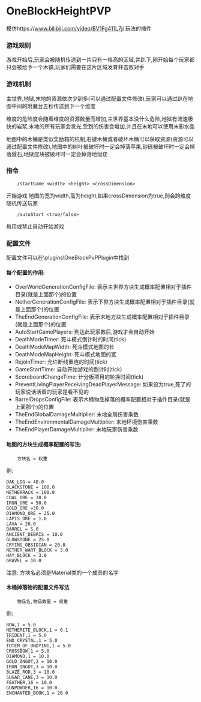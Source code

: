 # OneBlockHeightPVP

模仿https://www.bilibili.com/video/BV1Fg411L7ji 玩法的插件

### 游戏规则

游戏开始后,玩家会被随机传送到一片只有一格高的区域,并趴下,刚开始每个玩家都只会被给予一个木镐,玩家们需要在这片区域发育并击败对手

### 游戏机制

主世界,地狱,末地的资源依次少到多(可以通过配置文件修改),玩家可以通过趴在地图中间的附魔台五秒传送到下一个维度

维度的危险度会随着维度的资源数量而增加,主世界基本没什么危险,地狱有流速极快的岩浆,末地的所有玩家会发光,受到的伤害会增加,并且在末地可以使用末影水晶

地图中的木桶是类似奖励箱的机制,右键木桶或者破坏木桶可以获取资源(资源可以通过配置文件修改),地图中的树叶被破坏时一定会掉落苹果,砂砾被破坏时一定会掉落燧石,地狱疣块被破坏时一定会掉落地狱疣

### 指令

```
    /startGame <width> <height> <crossDimension>
```

开始游戏 地图的宽为width,高为height,如果crossDimension为true,则会跨维度随机传送玩家

``` 
    /autoStart <true/false>
```

启用或禁止自动开始游戏

### 配置文件

配置文件可以在\plugins\OneBlockPvPPlugin中找到  
#### 每个配置的作用: 

+ OverWorldGenerationConfigFile: 表示主世界方块生成概率配置相对于插件目录(就是上面那个)的位置
+ NetherGenerationConfigFile: 表示下界方块生成概率配置相对于插件目录(就是上面那个)的位置
+ TheEndGenerationConfigFile: 表示末地方块生成概率配置相对于插件目录(就是上面那个)的位置
+ AutoStartGamePlayers: 到达此玩家数后,游戏才会自动开始
+ DeathModeTimer: 死斗模式倒计时的时间(tick)
+ DeathModeMapWidth: 死斗模式地图的长
+ DeathModeMapHeight: 死斗模式地图的宽
+ RejoinTimer: 允许断线重连的时间(tick)
+ GameStartTime: 自动开始游戏的倒计时(tick)
+ ScoreboardChangeTime: 计分板项目的轮换时间(tick)
+ PreventLivingPlayerReceivingDeadPlayerMessage: 如果设为true,死了的玩家说话活着的玩家是看不见的
+ BarrelDropsConfigFile: 表示木桶物品掉落的概率配置相对于插件目录(就是上面那个)的位置
+ TheEndGlobalDamageMultiplier: 末地全局伤害乘数
+ TheEndEnvironmentalDamageMultiplier: 末地环境伤害乘数
+ TheEndPlayerDamageMultiplier: 末地玩家伤害乘数

#### 地图的方块生成概率配置的写法:

```
    方块名 = 权重
```

例:

```
OAK_LOG = 40.0
BLACKSTONE = 100.0
NETHERRACK = 100.0
COAL_ORE = 30.0
IRON_ORE = 50.0
GOLD_ORE =30.0
DIAMOND_ORE = 25.0
LAPIS_ORE = 1.0
LAVA = 20.0
BARREL = 5.0
ANCIENT_DEBRIS = 10.0
GLOWSTONE = 25.0
CRYING_OBSIDIAN = 20.0
NETHER_WART_BLOCK = 3.0
HAY_BLOCK = 3.0
GRAVEL = 10.0
```
注意: 方块名必须是Material类的一个成员的名字  
#### 木桶掉落物的配置文件写法
```
    物品名,物品数量 = 权重
```
例:
```
BOW,1 = 5.0
NETHERITE_BLOCK,1 = 0.1
TRIDENT,1 = 5.0
END_CRYSTAL,1 = 5.0
TOTEM_OF_UNDYING,1 = 5.0
CROSSBOW,1 = 5.0
DIAMOND,1 = 10.0
GOLD_INGOT,2 = 10.0
IRON_INGOT,3 = 10.0
BLAZE_ROD,3 = 10.0
SUGAR_CANE,3 = 10.0
FEATHER,16 = 10.0
GUNPOWDER,16 = 10.0
ENCHANTED_BOOK,1 = 20.0
```







